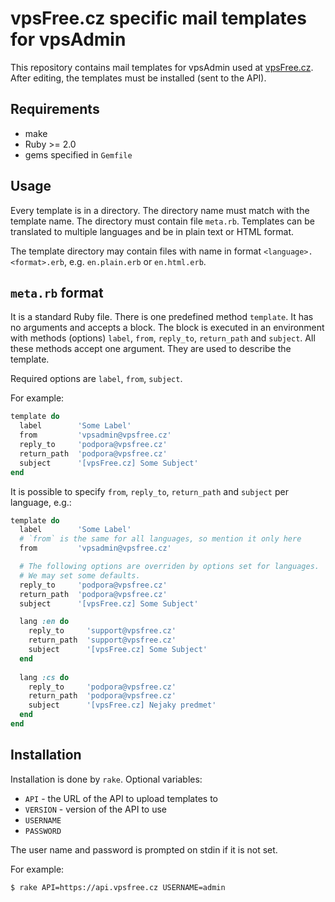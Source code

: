 # vpsFree.cz specific mail templates for vpsAdmin

This repository contains mail templates for vpsAdmin used at
[vpsFree.cz](http://www.vpsfree.cz). After editing, the templates must be
installed (sent to the API).

## Requirements

 - make
 - Ruby >= 2.0
 - gems specified in `Gemfile`

## Usage

Every template is in a directory. The directory name must match with the
template name. The directory must contain file `meta.rb`. Templates can be
translated to multiple languages and be in plain text or HTML format.

The template directory may contain files with name in format
`<language>.<format>.erb`, e.g. `en.plain.erb` or `en.html.erb`.

## `meta.rb` format
It is a standard Ruby file. There is one predefined method `template`. It has no
arguments and accepts a block. The block is executed in an environment with
methods (options) `label`, `from`, `reply_to`, `return_path` and `subject`.
All these methods accept one argument. They are used to describe the template.

Required options are `label`, `from`, `subject`.

For example:

```ruby
template do
  label        'Some Label'
  from         'vpsadmin@vpsfree.cz'
  reply_to     'podpora@vpsfree.cz'
  return_path  'podpora@vpsfree.cz'
  subject      '[vpsFree.cz] Some Subject'
end
```

It is possible to specify `from`, `reply_to`, `return_path` and `subject` per
language, e.g.:

```ruby
template do
  label        'Some Label'
  # `from` is the same for all languages, so mention it only here
  from         'vpsadmin@vpsfree.cz'

  # The following options are overriden by options set for languages.
  # We may set some defaults.
  reply_to     'podpora@vpsfree.cz'
  return_path  'podpora@vpsfree.cz'
  subject      '[vpsFree.cz] Some Subject'

  lang :en do
    reply_to     'support@vpsfree.cz'
    return_path  'support@vpsfree.cz'
    subject      '[vpsFree.cz] Some Subject'
  end
  
  lang :cs do
    reply_to     'podpora@vpsfree.cz'
    return_path  'podpora@vpsfree.cz'
    subject      '[vpsFree.cz] Nejaky predmet'
  end
end
```

## Installation

Installation is done by `rake`. Optional variables:

 - `API` - the URL of the API to upload templates to
 - `VERSION` - version of the API to use
 - `USERNAME`
 - `PASSWORD`

The user name and password is prompted on stdin if it is not set.

For example:

	$ rake API=https://api.vpsfree.cz USERNAME=admin

